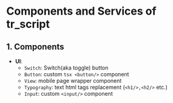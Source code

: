 # Components and Services of tr_script

## 1. **Components**
- **UI**:
  - `Switch`: Switch(aka toggle) button
  - `Button`: custom ```tsx <button/>``` component
  - `View`: mobile page wrapper component
  - `Typography`: text html tags replacement (`<h1/>,<h2/>` etc.)
  - `Input`: custom `<input/>` component
